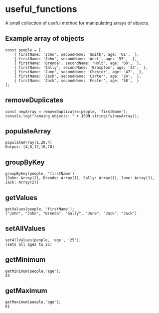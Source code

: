 # useful_functions

A small collection of useful method for manipulating arrays of objects.

## Example array of objects
```
const people = [
    { firstName: 'John', secondName: 'Smith', age: '61',  },
    { firstName: 'John', secondName: 'West', age: '55',  },
    { firstName: 'Brenda', secondName: 'Holt', age: '60',  },
    { firstName: 'Sally', secondName: 'Brampton', age: '33',  },
    { firstName: 'June', secondName: 'Chester', age: '47',  },
    { firstName: 'Jack', secondName: 'Carter', age: '24',  },
    { firstName: 'Jack', secondName: 'Foster', age: '58',  }
];
```

## removeDuplicates
```
const newArray = removeDuplicates(people, 'firstName');
console.log("remaing objects: " + JSON.stringify(newArray));
```

## populateArray
```
populateArray(1,20,4)
Output: [4,8,12,16,20]
```

## groupByKey
```
groupByKey(people, 'firstName')
{John: Array(2), Brenda: Array(1), Sally: Array(1), June: Array(1), Jack: Array(2)}
```

## getValues
```
getValues(people, 'firstName');
["John", "John", "Brenda", "Sally", "June", "Jack", "Jack"]
```

## setAllValues
```
setAllValues(people, 'age', '25');
(sets all ages to 25)
```

## getMinimum
```
getMinimum(people,'age');
24
```

## getMaximum
```
getMaximum(people,'age');
61
```














